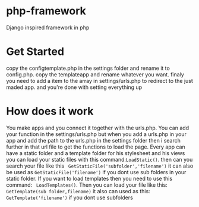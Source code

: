# php-framework
Django inspired framework in php

# Get Started
copy the configtemplate.php in the settings folder and rename it to config.php.
copy the templateapp and rename whatever you want. finaly you need to add a item to the array in settings/urls.php to redirect to the just maded app.
and you're done with setting everything up

# How does it work
You make apps and you connect it together with the urls.php. You can add your function in the settings/urls.php but when you add a urls.php in your app and add the path to the urls.php in the settings folder
then i search further in that url file to get the functions to load the page.
Every app can have a static folder and a template folder for his stylesheet and his views
you can load your static files with this command:```LoadStatic()```. then can you search your file like this ``` GetStaticFile('subfolder','filename')``` 
it can also be used as  ```GetStaticFile('filename')``` if you dont use sub folders in your static folder. If you want to load templates then you need to use this command: 
``` LoadTemplates()```. Then you can load your file like this: ```GetTemplate(sub folder,filename)``` it also can used as this: ```GetTemplate('filename')``` if you dont use subfolders


